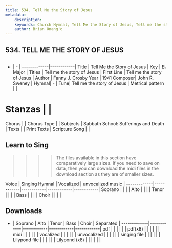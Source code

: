 ```yaml
---
title: 534. Tell Me the Story of Jesus
metadata:
    description: 
    keywords: Church Hymnal, Tell Me the Story of Jesus, Tell me the story of Jesus , Tell me the story of Jesus
    author: Brian Onang'o
---
```



## 534. TELL ME THE STORY OF JESUS

```txt

```

- |   -  |
-------------|------------|
Title | Tell Me the Story of Jesus |
Key | E♭ Major |
Titles | Tell me the story of Jesus |
First Line | Tell me the story of Jesus  |
Author | Fanny J. Crosby
Year | 1941
Composer| John R. Sweney |
Hymnal|  - |
Tune| Tell me the story of Jesus |
Metrical pattern | |
# Stanzas |  |
Chorus |  |
Chorus Type |  |
Subjects | Sabbath School: Sufferings and Death |
Texts |  |
Print Texts | 
Scripture Song |  |
  
## Learn to Sing

>>>> The files available in this section have comparatively large sizes. If you need to save on data, then you can download the midi files in the download section as they are of smaller sizes.

Voice |  Singing Hymnal | Vocalized | unvocalized music |
-------------|------------|------------|------------|------------|
Soprano | | | |
Alto | | | |
Tenor | | | |
Bass | | | |
Choir | | | |

## Downloads

- |  Soprano | Alto | Tenor | Bass | Choir | Separated |
-------------|------------|------------|------------|------------|
pdf | | | | | |
pdf(x8) | | | | | |
midi | | | | | |
vocalized | | | | | |
unvocalized | | | | | |
singing file | | | | | |
Lilypond file | | | | | |
Lilypond (x8) | | | | | |
  